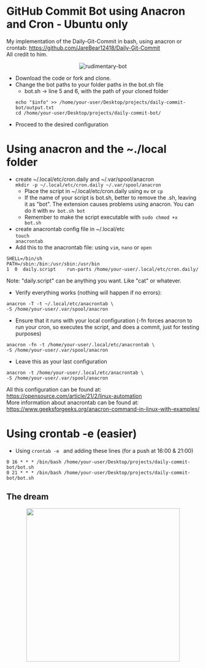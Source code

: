 # GitHub Commit Bot using Anacron and Cron - Ubuntu only
My implementation of the Daily-Git-Commit in bash, using anacron or crontab: https://github.com/JareBear12418/Daily-Git-Commit <br>
All credit to him.

<div align="center">

![rudimentary-bot](https://user-images.githubusercontent.com/14861253/199794306-4f53a822-8f10-4aeb-b993-a76c2b9fc77f.gif)

</div>
    
- Download the code or fork and clone.
- Change the bot paths to your folder paths in the bot.sh file
    - bot.sh -> line 5 and 6, with the path of your cloned folder
    ```
    echo "$info" >> /home/your-user/Desktop/projects/daily-commit-bot/output.txt
    cd /home/your-user/Desktop/projects/daily-commit-bot/
    ```
- Proceed to the desired configuration

# Using anacron and the ~./local folder
- create ~/.local/etc/cron.daily and ~/.var/spool/anacron<br>
    <code>mkdir -p ~/.local/etc/cron.daily ~/.var/spool/anacron</code>
    - Place the script in ~/.local/etc/cron.daily using <code>mv</code> or <code>cp</code> <br>
    - If the name of your script is bot.sh, better to remove the .sh, leaving it as "bot". The extension causes problems using anacron. You can do it with <code>mv bot.sh bot</code>
    - Remember to make the script executable with <code>sudo chmod +x bot.sh </code>
- create anacrontab config file in ~/.local/etc<br>
<code>touch anacrontab</code><br>
- Add this to the anacrontab file: using <code>vim</code>, <code>nano</code> or <code>open</code>

```
SHELL=/bin/sh
PATH=/sbin:/bin:/usr/sbin:/usr/bin
1  0  daily.script    run-parts /home/your-user/.local/etc/cron.daily/
```

Note: "daily.script" can be anything you want. Like "cat" or whatever.

- Verify everything works (nothing will happen if no errors):
```
anacron -T -t ~/.local/etc/anacrontab \
-S /home/your-user/.var/spool/anacron
```
- Ensure that it runs with your local configuration (-fn forces anacron to run your cron, so executes the script, and does a commit, just for testing purposes)
```
anacron -fn -t /home/your-user/.local/etc/anacrontab \
-S /home/your-user/.var/spool/anacron
```
- Leave this as your last configuration
```
anacron -t /home/your-user/.local/etc/anacrontab \
-S /home/your-user/.var/spool/anacron
```

All this configuration can be found at: https://opensource.com/article/21/2/linux-automation <br>
More information about anacrontab can be found at: https://www.geeksforgeeks.org/anacron-command-in-linux-with-examples/

# Using crontab -e (easier)
- Using <code>crontab -e </code> and adding these lines (for a push at 16:00 & 21:00)
```
0 16 * * * /bin/bash /home/your-user/Desktop/projects/daily-commit-bot/bot.sh
0 21 * * * /bin/bash /home/your-user/Desktop/projects/daily-commit-bot/bot.sh
```

## The dream

<div align="center">
    
<img src="https://pbs.twimg.com/media/FTJYOb1aQAA459O.jpg" data-canonical-src="https://pbs.twimg.com/media/FTJYOb1aQAA459O.jpg" width="400" height="400" />

</div>
